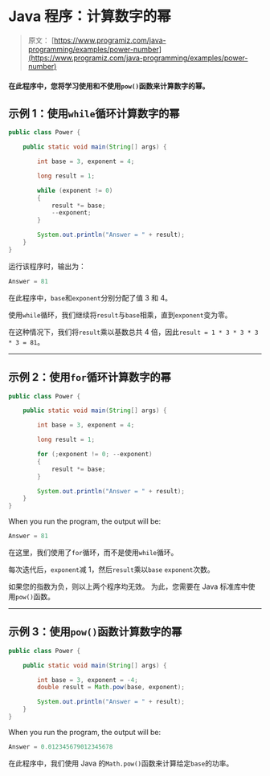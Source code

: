 # Java 程序：计算数字的幂

> 原文： [https://www.programiz.com/java-programming/examples/power-number](https://www.programiz.com/java-programming/examples/power-number)

#### 在此程序中，您将学习使用和不使用`pow()`函数来计算数字的幂。

## 示例 1：使用`while`循环计算数字的幂

```java
public class Power {

    public static void main(String[] args) {

        int base = 3, exponent = 4;

        long result = 1;

        while (exponent != 0)
        {
            result *= base;
            --exponent;
        }

        System.out.println("Answer = " + result);
    }
}
```

运行该程序时，输出为：

```java
Answer = 81
```

在此程序中，`base`和`exponent`分别分配了值 3 和 4。

使用`while`循环，我们继续将`result`与`base`相乘，直到`exponent`变为零。

在这种情况下，我们将`result`乘以基数总共 4 倍，因此`result = 1 * 3 * 3 * 3 * 3 = 81`。

* * *

## 示例 2：使用`for`循环计算数字的幂

```java
public class Power {

    public static void main(String[] args) {

        int base = 3, exponent = 4;

        long result = 1;

        for (;exponent != 0; --exponent)
        {
            result *= base;
        }

        System.out.println("Answer = " + result);
    }
}
```

When you run the program, the output will be:

```java
Answer = 81
```

在这里，我们使用了`for`循环，而不是使用`while`循环。

每次迭代后，`exponent`减 1，然后`result`乘以`base` `exponent`次数。

如果您的指数为负，则以上两个程序均无效。 为此，您需要在 Java 标准库中使用`pow()`函数。

* * *

## 示例 3：使用`pow()`函数计算数字的幂

```java
public class Power {

    public static void main(String[] args) {

        int base = 3, exponent = -4;
        double result = Math.pow(base, exponent);

        System.out.println("Answer = " + result);
    }
}
```

When you run the program, the output will be:

```java
Answer = 0.012345679012345678
```

在此程序中，我们使用 Java 的`Math.pow()`函数来计算给定`base`的功率。